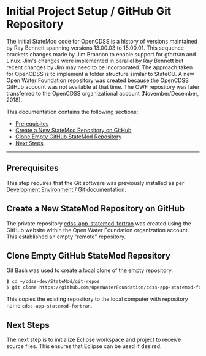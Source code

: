 # Initial Project Setup / GitHub Git Repository #

The initial StateMod code for OpenCDSS is a history of versions maintained by Ray Bennett spanning versions
13.00.03 to 15.00.01.  This sequence brackets changes made by Jim Brannon to enable support for gfortran and Linux.
Jim's changes were implemented in parallel by Ray Bennett but recent changes by Jim may need to be incorporated.
The approach taken for OpenCDSS is to implement a folder structure similar to StateCU.
A new Open Water Foundation repository was created because the OpenCDSS GitHub account was not available at that time.
The OWF repository was later transferred to the OpenCDSS organizational account (November/December, 2018).

This documentation contains the following sections:

* [Prerequisites](#prerequisites)
* [Create a New StateMod Repository on GitHub](#create-a-new-statemod-repository-on-github)
* [Clone Empty GitHub StateMod Repository](#clone-empty-github-statemod-repository)
* [Next Steps](#next-steps)

---------------

## Prerequisites ##

This step requires that the Git software was previously installed as per [Development Environment / Git](../dev-env/git/) documentation.

## Create a New StateMod Repository on GitHub ##

The private repository [cdss-app-statemod-fortran](https://github.com/OpenWaterFoundation/cdss-app-statemod-fortran) was created using the
GitHub website within the Open Water Foundation organization account.  This established an empty "remote" repository.

## Clone Empty GitHub StateMod Repository ##

Git Bash was used to create a local clone of the empty repository.

```sh
$ cd ~/cdss-dev/StateMod/git-repos
$ git clone https://github.com/OpenWaterFoundation/cdss-app-statemod-fortran.git

```

This copies the existing repository to the local computer with repository name `cdss-app-statemod-fortran`.

## Next Steps ##

The next step is to initialize Eclipse workspace and project to receive source files.
This ensures that Eclipse can be used if desired.
